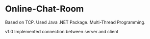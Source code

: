 # Online-Chat-Room
Based on TCP. Used Java .NET Package. Multi-Thread Programming.

v1.0
Implemented connection between server and client
